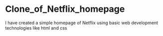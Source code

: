 # Clone_of_Netflix_homepage
I have created a simple homepage of Netflix using basic web development technologies like html and css
